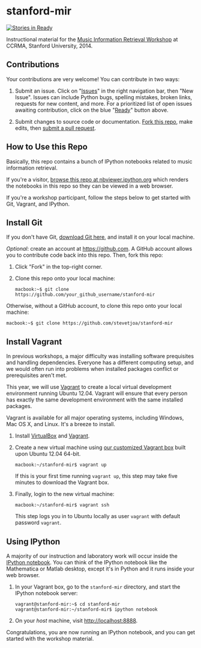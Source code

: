 stanford-mir
============

[![Stories in Ready](https://badge.waffle.io/stevetjoa/stanford-mir.png?label=ready&title=Ready)](https://waffle.io/stevetjoa/stanford-mir)

Instructional material for the [Music Information Retrieval Workshop](https://ccrma.stanford.edu/workshops/music-information-retrieval-mir) at CCRMA, Stanford University, 2014.

Contributions
-------------

Your contributions are very welcome! You can contribute in two ways:

1. Submit an issue. Click on "[Issues](https://github.com/stevetjoa/stanford-mir/issues)" in the right navigation bar, then "New Issue".  Issues can include Python bugs, spelling mistakes, broken links, requests for new content, and more.  For a prioritized list of open issues awaiting contribution, click on the blue "[Ready](https://waffle.io/stevetjoa/stanford-mir)" button above.

2. Submit changes to source code or documentation. [Fork this repo](https://help.github.com/articles/fork-a-repo), make edits, then [submit a pull request](https://help.github.com/articles/using-pull-requests).


How to Use this Repo
--------------------

Basically, this repo contains a bunch of IPython notebooks related to music information retrieval.

If you're a visitor, [browse this repo at nbviewer.ipython.org](http://nbviewer.ipython.org/github/stevetjoa/stanford-mir) which renders the notebooks in this repo so they can be viewed in a web browser.

If you're a workshop participant, follow the steps below to get started with Git, Vagrant, and IPython.


Install Git
-----------

If you don't have Git, [download Git here](http://git-scm.com), and install it on your local machine.

*Optional*: create an account at <https://github.com>. A GitHub account allows you to contribute code back into this repo. Then, fork this repo: 

1.  Click "Fork" in the top-right corner.

2.  Clone this repo onto your local machine:

        macbook:~$ git clone https://github.com/your_github_username/stanford-mir

Otherwise, without a GitHub account, to clone this repo onto your local machine:

    macbook:~$ git clone https://github.com/stevetjoa/stanford-mir


Install Vagrant
---------------

In previous workshops, a major difficulty was installing software prequisites and handling dependencies. Everyone has a different computing setup, and we would often run into problems when installed packages conflict or prerequisites aren't met. 

This year, we will use [Vagrant](http://vagrantup.com) to create a local virtual development environment running Ubuntu 12.04. Vagrant will ensure that every person has exactly the same development environment with the same installed packages. 

Vagrant is available for all major operating systems, including Windows, Mac OS X, and Linux. It's a breeze to install.

1.  Install [VirtualBox](https://www.virtualbox.org) and [Vagrant](http://vagrantup.com).

2.  Create a new virtual machine using [our customized Vagrant box](https://vagrantcloud.com/stevetjoa/stanford-mir) built upon Ubuntu 12.04 64-bit.

        macbook:~/stanford-mir$ vagrant up

    If this is your first time running `vagrant up`, this step may take five minutes to download the Vagrant box.

3.  Finally, login to the new virtual machine:

        macbook:~/stanford-mir$ vagrant ssh

    This step logs you in to Ubuntu locally as user `vagrant` with default password `vagrant`.


Using IPython
-------------

A majority of our instruction and laboratory work will occur inside the [IPython notebook](http://ipython.org/notebook.html). You can think of the IPython notebook like the Mathematica or Matlab desktop, except it's in Python and it runs inside your web browser.

1.  In your Vagrant box, go to the `stanford-mir` directory, and start the IPython notebook server:

        vagrant@stanford-mir:~$ cd stanford-mir
        vagrant@stanford-mir:~/stanford-mir$ ipython notebook

2.  On your *host* machine, visit <http://localhost:8888>. 

Congratulations, you are now running an IPython notebook, and you can get started with the workshop material.
